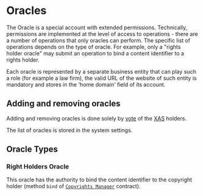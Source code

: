 # Oracles

The Oracle is a special account with extended permissions. Technically, permissions are implemented at the level of access to operations - there are a number of operations that only oracles can perform. The specific list of operations depends on the type of oracle. For example, only a "rights holder oracle" may submit an operation to bind a content identifier to a rights holder.

Each oracle is represented by a separate business entity that can play such a role (for example a law firm), the valid URL of the website of such entity is mandatory and stores in the 'home domain' field of its account.


## Adding and removing oracles

Adding and removing oracles is done solely by [vote][1] of the [XAS][2] holders.

The list of oracles is stored in the system settings.


## Oracle Types

### Right Holders Oracle

This oracle has the authority to bind the content identifier to the copyright holder (method `bind` of [`Copyrights Manager`][3] contract).


[1]: ../glossary/system-settings.md#_3
[2]: ../system-tokens/ace-asset.md
[3]: ../list-of-operations/copyrights-manager.md
